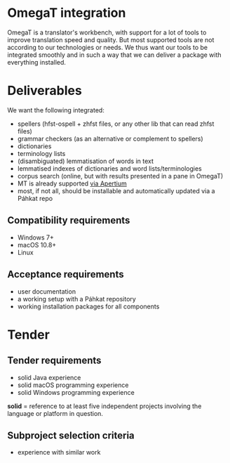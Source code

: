 # OmegaT integration

OmegaT is a translator's workbench, with support for a lot of tools to improve translation speed and quality. But most supported tools are not according to our technologies or needs. We thus want our tools to be integrated smoothly and in such a way that we can deliver a package with everything installed.

# Deliverables

We want the following integrated:

* spellers (hfst-ospell + zhfst files, or any other lib that can read zhfst files)
* grammar checkers (as an alternative or complement to spellers)
* dictionaries
* terminology lists
* (disambiguated) lemmatisation of words in text
* lemmatised indexes of dictionaries and word lists/terminologies
* corpus search (online, but with results presented in a pane in OmegaT)
* MT is already supported [via Apertium](http://wiki.apertium.org/wiki/Apertium_OmegaT_Native "Apertium OmegaT Native article on the Apertium wiki")
* most, if not all, should be installable and automatically updated via a Páhkat repo

## Compatibility requirements

* Windows 7+
* macOS 10.8+
* Linux

## Acceptance requirements

* user documentation
* a working setup with a Páhkat repository
* working installation packages for all components

# Tender

## Tender requirements

* solid Java experience
* solid macOS programming experience
* solid Windows programming experience

**solid** = reference to at least five independent projects involving the language or platform in question.

## Subproject selection criteria

* experience with similar work
